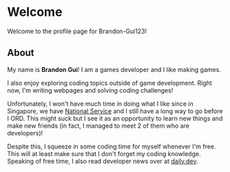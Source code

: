 # Welcome

Welcome to the profile page for Brandon-Gui123!

## About

My name is **Brandon Gui**! I am a games developer and I like making games.

I also enjoy exploring coding topics outside of game development. Right now, I'm writing webpages and solving coding challenges!

Unfortunately, I won't have much time in doing what I like since in Singapore, we have [National Service](https://en.wikipedia.org/wiki/National_service_in_Singapore) and I still have a long way to go before I ORD. This might suck but I see it as an opportunity to learn new things and make new friends (in fact, I managed to meet 2 of them who are developers)!

Despite this, I squeeze in some coding time for myself whenever I'm free. This will at least make sure that I don't forget my coding knowledge. Speaking of free time, I also read developer news over at [daily.dev](https://daily.dev/).
